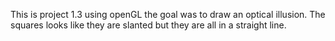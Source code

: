 This is project 1.3 using openGL the goal was to draw an optical illusion. The squares looks like they are slanted but they are all in a straight line.